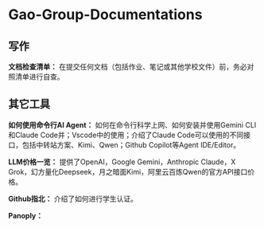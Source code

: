# Gao-Group-Documentations



## 写作

**文档检查清单：** 
在提交任何文档（包括作业、笔记或其他学校文件）前，务必对照清单进行自查。

## 其它工具

**如何使用命令行AI Agent：**
如何在命令行科学上网、如何安装并使用Gemini CLI和Claude Code并；Vscode中的使用；介绍了Claude Code可以使用的不同接口，包括中转站方案、Kimi、Qwen；Github Copilot等Agent IDE/Editor。

**LLM价格一览：**
提供了OpenAI，Google Gemini，Anthropic Claude，X Grok，幻方量化Deepseek，月之暗面Kimi，阿里云百炼Qwen的官方API接口价格。

**Github指北：**
介绍了如何进行学生认证。

**Panoply：** 